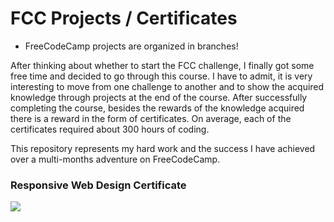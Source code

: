# FCC Projects / Certificates

* FreeCodeCamp projects are organized in branches! <br />

After thinking about whether to start the FCC challenge, I finally got some free time and decided to go through this course. I have to admit, it is very interesting to move from one challenge to another and to show the acquired knowledge through projects at the end of the course. After successfully completing the course, besides the rewards of the knowledge acquired there is a reward in the form of certificates. On average, each of the certificates required about 300 hours of coding. <br /> 

This repository represents my hard work and the success I have achieved over a multi-months adventure on FreeCodeCamp. <br/>

### Responsive Web Design Certificate <br/>

<img src="https://res.cloudinary.com/dvpigocv1/image/upload/v1590932696/GitHub/rwd.png"/>


